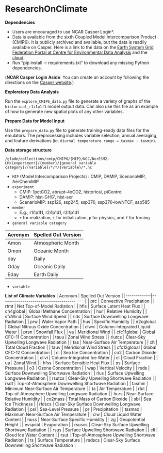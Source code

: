 # ResearchOnClimate

**Dependencies**

- Users are encouraged to use NCAR Casper Login*.
- Data is available from the sixth Coupled Model Intercomparison Product (CMIP6). It is publicly archived and available, but the data is readily available on Casper. Here is a link to the data on the [Earth System Grid Federation Portal at Centre for Environmental Data Analysis](https://esgf-ui.ceda.ac.uk/cog/projects/esgf-ceda/) and the [cloud](https://registry.opendata.aws/cmip6/).
- Run “pip install -r requirements.txt” to download any missing Python dependencies.

(**NCAR Casper Login Aside**: You can create an account by following the directions on the [Casper website](https://arc.ucar.edu/docs).)

**Exploratory Data Analysis**

Run the `explore_CMIP6_data.py` file to generate a variety of graphs of the `historical_r1i1p1f1` model output data. Can also use this file as an example of how to generate new spatial plots of any other variables.

**Prepare Data for Model Input**

Use the `prepare_data.py` file to generate training-ready data files for the emulators. The preprocessing includes variable selection, annual averaging, and feature derivations (ie. `diurnal temperature range = tasmax - tasmin`).

**Data storage structure**

`/glade/collections/cmip/CMIP6/{MIP}/NCC/NorESM2-LM/{experiment}/{member}/{general variable category}/{variable}/*/*/{variable}/*.nc`

- `MIP` (Model Intercomparison Projects) : CMIP, DAMIP, ScenarioMIP, AerChemMIP
- `experiment`
  - CMIP: 1pctCO2, abrupt-4xCO2, historical, piControl
  - DAMIP: hist-GHG', hist-aer
  - ScenarioMIP: ssp126, ssp245, ssp370, ssp370-lowNTCF, ssp585
- `member`
  - E.g., r1i1p1f1, r2i1p1d1, r2i1p1d1
  - `r` for realization, `i` for initialization, `p` for physics, and `f` for forcing
- `general variable category`

| Acronym | Spelled Out Version                   |
|---------|-------------------------------|
| Amon    | Atmospheric Month             |
| Omon    | Oceanic Month                 |
| day     | Daily                         |
| Oday    | Oceanic Daily                 |
| Eday    | Earth Daily                   |

- `variable`

**List of Climate Variables**
| Acronym     | Spelled Out Version                              |
|-------------|-------------------------------------------|
| prc         | Convective Precipitation                  |
| rtmt        | Net Top-of-Model Radiation                |
| hfls        | Surface Latent Heat Flux                  |
| ch4global   | Global Methane Concentration              |
| hur         | Relative Humidity                         |
| sfcWind     | Surface Wind Speed                        |
| rlds        | Surface Downwelling Longwave Radiation    |
| prw         | Water Vapor Path                          |
| hus         | Specific Humidity                         |
| n2oglobal   | Global Nitrous Oxide Concentration        |
| clwvi       | Column-Integrated Liquid Water            |
| prsn        | Snowfall Flux                             |
| va          | Meridional Wind                           |
| cfc11global | Global CFC-11 Concentration               |
| tauu        | Zonal Wind Stress                         |
| rlutcs      | Clear-Sky Upwelling Longwave Radiation    |
| tas         | Near-Surface Air Temperature              |
| clt         | Total Cloud Fraction                      |
| tauv        | Meridional Wind Stress                    |
| cfc12global | Global CFC-12 Concentration               |
| ci          | Sea Ice Concentration                     |
| co2         | Carbon Dioxide Concentration              |
| clivi       | Column-Integrated Ice Water               |
| cl          | Cloud Fraction                            |
| ua          | Zonal Wind                                |
| hfss        | Surface Sensible Heat Flux                |
| ps          | Surface Pressure                          |
| o3          | Ozone Concentration                       |
| wap         | Vertical Velocity                         |
| rsds        | Surface Downwelling Shortwave Radiation   |
| rlus        | Surface Upwelling Longwave Radiation      |
| rsutcs      | Clear-Sky Upwelling Shortwave Radiation   |
| rsdt        | Top-of-Atmosphere Downwelling Shortwave Radiation |
| tasmin      | Minimum Near-Surface Air Temperature      |
| ta          | Air Temperature                           |
| rlut        | Top-of-Atmosphere Upwelling Longwave Radiation |
| hurs        | Near-Surface Relative Humidity            |
| co2mass     | Total Mass of Carbon Dioxide              |
| sbl         | Sea Ice Thickness                         |
| rldscs      | Clear-Sky Surface Downwelling Longwave Radiation |
| psl         | Sea-Level Pressure                        |
| pr          | Precipitation                             |
| tasmax      | Maximum Near-Surface Air Temperature      |
| clw         | Cloud Liquid Water Content                |
| huss        | Near-Surface Specific Humidity            |
| zg          | Geopotential Height                       |
| evspsbl     | Evaporation                               |
| rsuscs      | Clear-Sky Surface Upwelling Shortwave Radiation |
| rsus        | Surface Upwelling Shortwave Radiation     |
| cli         | Cloud Ice Water Content                   |
| rsut        | Top-of-Atmosphere Upwelling Shortwave Radiation |
| ts          | Surface Temperature                       |
| rsdscs      | Clear-Sky Surface Downwelling Shortwave Radiation |
